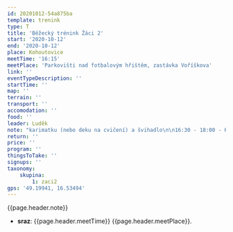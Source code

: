 ```yaml
---
id: 20201012-54a875ba
template: trenink
type: T
title: 'Běžecký trénink Žáci 2'
start: '2020-10-12'
end: '2020-10-12'
place: Kohoutovice
meetTime: '16:15'
meetPlace: 'Parkovišti nad fotbalovým hřištěm, zastávka Voříškova'
link: ''
eventTypeDescription: ''
startTime: ''
map: ''
terrain: ''
transport: ''
accomodation: ''
food: ''
leader: Luděk
note: "karimatku (nebo deku na cvičení) a švihadlo\n\n16:30 - 18:00 - Kohoutovice (Sraz na parkovišti nad fotbalovým hřištěm, zastávka Voříškova) - https://en.mapy.cz/s/jusetapave"
return: ''
price: ''
program: ''
thingsToTake: ''
signups: ''
taxonomy:
    skupina:
        1: zaci2
gps: '49.19941, 16.53494'
---
```


{{page.header.note}}
* **sraz**: {{page.header.meetTime}} {{page.header.meetPlace}}.
